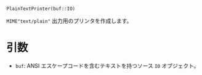 ```
PlainTextPrinter(buf::IO)
```

`MIME"text/plain"` 出力用のプリンタを作成します。

# 引数

  * `buf`: ANSI エスケープコードを含むテキストを持つソース `IO` オブジェクト。
